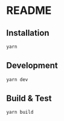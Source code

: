 # README

## Installation

```bash
yarn
```

## Development

```bash
yarn dev
```

## Build & Test

```bash
yarn build
```
